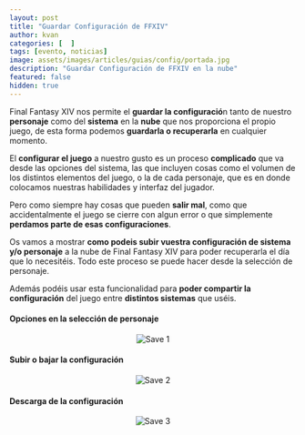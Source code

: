 ```yaml
---
layout: post
title: "Guardar Configuración de FFXIV"
author: kvan
categories: [  ]
tags: [evento, noticias]
image: assets/images/articles/guias/config/portada.jpg
description: "Guardar Configuración de FFXIV en la nube"
featured: false
hidden: true
---
```


Final Fantasy XIV nos permite el **guardar la configuració**n tanto de nuestro **personaje** como del **sistema** en la **nube** que nos proporciona el propio juego, de esta forma podemos **guardarla o recuperarla** en cualquier momento.

El **configurar el juego** a nuestro gusto es un proceso **complicado** que va desde las opciones del sistema, las que incluyen cosas como el volumen de los distintos elementos del juego, o la de cada personaje, que es en donde colocamos nuestras habilidades y interfaz del jugador.

Pero como siempre hay cosas que pueden **salir mal**, como que accidentalmente el juego se cierre con algun error o que simplemente **perdamos parte de esas configuraciones**.

Os vamos a mostrar **como podeis subir vuestra configuración de sistema y/o personaje** a la nube de Final Fantasy XIV para poder recuperarla el día que lo necesitéis. Todo este proceso se puede hacer desde la selección de personaje.

Además podéis usar esta funcionalidad para **poder compartir la configuración** del juego entre **distintos sistemas** que uséis.

#### Opciones en la selección de personaje
<p align="center"><img src="{{ site.baseurl }}/assets/images/articles/guias/config/save1.jpg" alt="Save 1"/></p>

#### Subir o bajar la configuración
<p align="center"><img src="{{ site.baseurl }}/assets/images/articles/guias/config/save2.jpg" alt="Save 2"/></p>

#### Descarga de la configuración
<p align="center"><img src="{{ site.baseurl }}/assets/images/articles/guias/config/save3.jpg" alt="Save 3"/></p>

